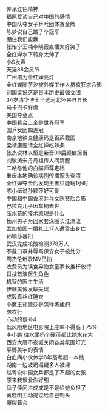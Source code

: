 传承红色精神  
福原爱谈自己对中国的感情  
中国队夺女子乒乓团体赛金牌  
陈梦说自己蹭了个冠军  
绷住我们能赢  
张怡宁王楠李晓霞直播太好笑了  
全红婵水下转身太帅了  
小S发声  
天猫88会员节  
广州塔为全红婵亮灯  
全红婵陈芋汐被外媒工作人员疯狂求合影  
刘国梁说这是日本历史最强女团  
34岁清华博士当选河北怀来县县长  
马卡巴卡好虐  
美国夺金点  
中国看台上全是世界冠军  
国乒女团四连冠  
南京地铁查健康码是否系截图  
梁靖康要请全红婵吃辣条  
张杰说林以恒是新晋00后颜值担当  
刘敏涛宋丹丹祖传人间清醒  
二哈与他的白猫师尊定档  
重庆本地确诊病例传播源头查清  
全红婵夺金后发现王者只能玩1小时  
陈小纭说孙颖莎好可爱  
中国和中国香港乒乓女队赛后合影  
巴拉克儿子因车祸去世  
压水花的技术原理是什么  
扬州男子为回家套泳圈长江漂流  
孟加拉国一婚礼上17人遭雷击身亡  
孙颖莎暴扣  
武汉完成核酸检测378万人  
不戴口罩并辱骂保安女子被处分  
周杰伦新歌MV已拍  
收费员为误食异物女童家长推杆放行  
肖战首演医生角色  
机智的医生生活  
伊藤美诚发球失误  
成毅真丝红睡衣  
小魔王孙颖莎是怎样炼成的  
皓衣行  
心动的信号4  
低风险地区电影院上座率不得高于75%  
李小鹏 往水里扔个硬币都比她水花大  
西安大唐不夜城关闭各类氛围灯光  
平野美宇的表情  
白血病小伙休学6年高考超一本线  
湖南一边坡坍塌疑多人被埋  
赵粤说中国女乒都是了不起的女孩  
原来我很爱你好甜  
马子佳问洪成成是不是给她负担了  
黄晓明主动提议给自己剃头  
爆裂舞台  
